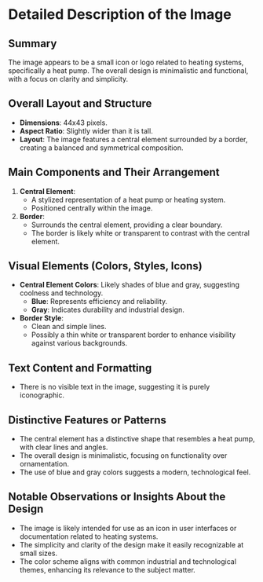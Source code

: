 # Detailed Description of the Image

## Summary
The image appears to be a small icon or logo related to heating systems, specifically a heat pump. The overall design is minimalistic and functional, with a focus on clarity and simplicity.

## Overall Layout and Structure
- **Dimensions**: 44x43 pixels.
- **Aspect Ratio**: Slightly wider than it is tall.
- **Layout**: The image features a central element surrounded by a border, creating a balanced and symmetrical composition.

## Main Components and Their Arrangement
1. **Central Element**:
   - A stylized representation of a heat pump or heating system.
   - Positioned centrally within the image.
2. **Border**:
   - Surrounds the central element, providing a clear boundary.
   - The border is likely white or transparent to contrast with the central element.

## Visual Elements (Colors, Styles, Icons)
- **Central Element Colors**: Likely shades of blue and gray, suggesting coolness and technology.
  - **Blue**: Represents efficiency and reliability.
  - **Gray**: Indicates durability and industrial design.
- **Border Style**:
  - Clean and simple lines.
  - Possibly a thin white or transparent border to enhance visibility against various backgrounds.

## Text Content and Formatting
- There is no visible text in the image, suggesting it is purely iconographic.

## Distinctive Features or Patterns
- The central element has a distinctive shape that resembles a heat pump, with clear lines and angles.
- The overall design is minimalistic, focusing on functionality over ornamentation.
- The use of blue and gray colors suggests a modern, technological feel.

## Notable Observations or Insights About the Design
- The image is likely intended for use as an icon in user interfaces or documentation related to heating systems.
- The simplicity and clarity of the design make it easily recognizable at small sizes.
- The color scheme aligns with common industrial and technological themes, enhancing its relevance to the subject matter.